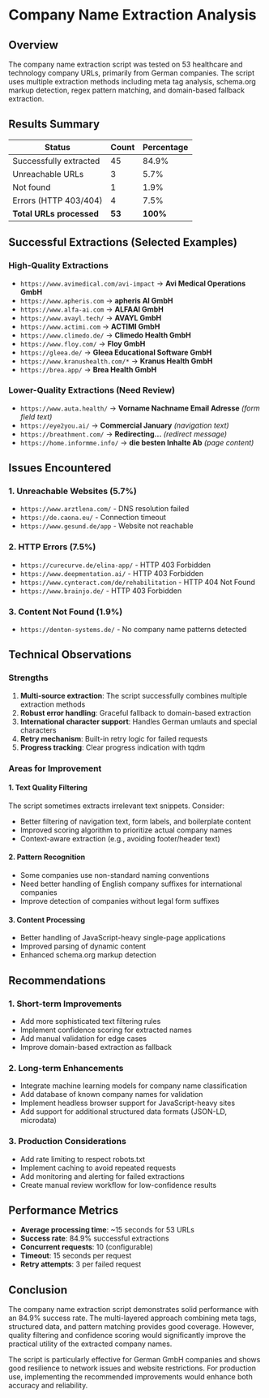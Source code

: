 # Company Name Extraction Analysis

## Overview
The company name extraction script was tested on 53 healthcare and technology company URLs, primarily from German companies. The script uses multiple extraction methods including meta tag analysis, schema.org markup detection, regex pattern matching, and domain-based fallback extraction.

## Results Summary

| Status | Count | Percentage |
|--------|-------|------------|
| Successfully extracted | 45 | 84.9% |
| Unreachable URLs | 3 | 5.7% |
| Not found | 1 | 1.9% |
| Errors (HTTP 403/404) | 4 | 7.5% |
| **Total URLs processed** | **53** | **100%** |

## Successful Extractions (Selected Examples)

### High-Quality Extractions
- `https://www.avimedical.com/avi-impact` → **Avi Medical Operations GmbH**
- `https://www.apheris.com` → **apheris AI GmbH**
- `https://www.alfa-ai.com` → **ALFAAI GmbH**
- `https://www.avayl.tech/` → **AVAYL GmbH**
- `https://www.actimi.com` → **ACTIMI GmbH**
- `https://www.climedo.de/` → **Climedo Health GmbH**
- `https://www.floy.com/` → **Floy GmbH**
- `https://gleea.de/` → **Gleea Educational Software GmbH**
- `https://www.kranushealth.com/*` → **Kranus Health GmbH**
- `https://brea.app/` → **Brea Health GmbH**

### Lower-Quality Extractions (Need Review)
- `https://www.auta.health/` → **Vorname Nachname Email Adresse** *(form field text)*
- `https://eye2you.ai/` → **Commercial January** *(navigation text)*
- `https://breathment.com/` → **Redirecting...** *(redirect message)*
- `https://home.informme.info/` → **die besten Inhalte Ab** *(page content)*

## Issues Encountered

### 1. Unreachable Websites (5.7%)
- `https://www.arztlena.com/` - DNS resolution failed
- `https://de.caona.eu/` - Connection timeout
- `https://www.gesund.de/app` - Website not reachable

### 2. HTTP Errors (7.5%)
- `https://curecurve.de/elina-app/` - HTTP 403 Forbidden
- `https://www.deepmentation.ai/` - HTTP 403 Forbidden
- `https://www.cynteract.com/de/rehabilitation` - HTTP 404 Not Found
- `https://www.brainjo.de/` - HTTP 403 Forbidden

### 3. Content Not Found (1.9%)
- `https://denton-systems.de/` - No company name patterns detected

## Technical Observations

### Strengths
1. **Multi-source extraction**: The script successfully combines multiple extraction methods
2. **Robust error handling**: Graceful fallback to domain-based extraction
3. **International character support**: Handles German umlauts and special characters
4. **Retry mechanism**: Built-in retry logic for failed requests
5. **Progress tracking**: Clear progress indication with tqdm

### Areas for Improvement

#### 1. Text Quality Filtering
The script sometimes extracts irrelevant text snippets. Consider:
- Better filtering of navigation text, form labels, and boilerplate content
- Improved scoring algorithm to prioritize actual company names
- Context-aware extraction (e.g., avoiding footer/header text)

#### 2. Pattern Recognition
- Some companies use non-standard naming conventions
- Need better handling of English company suffixes for international companies
- Improve detection of companies without legal form suffixes

#### 3. Content Processing
- Better handling of JavaScript-heavy single-page applications
- Improved parsing of dynamic content
- Enhanced schema.org markup detection

## Recommendations

### 1. Short-term Improvements
- Add more sophisticated text filtering rules
- Implement confidence scoring for extracted names
- Add manual validation for edge cases
- Improve domain-based extraction as fallback

### 2. Long-term Enhancements
- Integrate machine learning models for company name classification
- Add database of known company names for validation
- Implement headless browser support for JavaScript-heavy sites
- Add support for additional structured data formats (JSON-LD, microdata)

### 3. Production Considerations
- Add rate limiting to respect robots.txt
- Implement caching to avoid repeated requests
- Add monitoring and alerting for failed extractions
- Create manual review workflow for low-confidence results

## Performance Metrics

- **Average processing time**: ~15 seconds for 53 URLs
- **Success rate**: 84.9% successful extractions
- **Concurrent requests**: 10 (configurable)
- **Timeout**: 15 seconds per request
- **Retry attempts**: 3 per failed request

## Conclusion

The company name extraction script demonstrates solid performance with an 84.9% success rate. The multi-layered approach combining meta tags, structured data, and pattern matching provides good coverage. However, quality filtering and confidence scoring would significantly improve the practical utility of the extracted company names.

The script is particularly effective for German GmbH companies and shows good resilience to network issues and website restrictions. For production use, implementing the recommended improvements would enhance both accuracy and reliability.